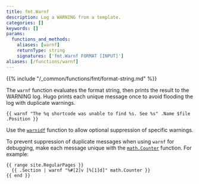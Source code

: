 ```yaml
---
title: fmt.Warnf
description: Log a WARNING from a template.
categories: []
keywords: []
params:
  functions_and_methods:
    aliases: [warnf]
    returnType: string
    signatures: ['fmt.Warnf FORMAT [INPUT]']
aliases: [/functions/warnf]
---
```


{{% include "/_common/functions/fmt/format-string.md" %}}

The `warnf` function evaluates the format string, then prints the result to the WARNING log. Hugo prints each unique message once to avoid flooding the log with duplicate warnings.

```go-html-template
{{ warnf "The %q shortcode was unable to find %s. See %s" .Name $file .Position }}
```

Use the [`warnidf`] function to allow optional suppression of specific warnings.

To prevent suppression of duplicate messages when using `warnf` for debugging, make each message unique with the [`math.Counter`] function. For example:

```go-html-template
{{ range site.RegularPages }}
  {{ .Section | warnf "%#[2]v [%[1]d]" math.Counter }}
{{ end }}
```

[`math.Counter`]: /functions/math/counter/

[`warnidf`]: /functions/fmt/warnidf/
